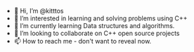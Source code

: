 - 👋 Hi, I’m @kitttos
- 👀 I’m interested in learning and solving problems using C++
- 🌱 I’m currently learning Data structures and algorithms.
- 💞️ I’m looking to collaborate on C++ open source projects
- 📫 How to reach me - don't want to reveal now.

<!---
kitttos/kitttos is a ✨ special ✨ repository because its `README.md` (this file) appears on your GitHub profile.
You can click the Preview link to take a look at your changes.
--->
